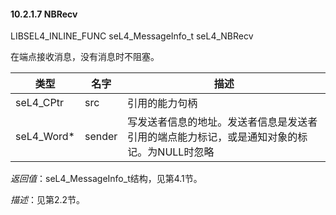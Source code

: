 #### 10.2.1.7  NBRecv

LIBSEL4_INLINE_FUNC seL4_MessageInfo_t seL4_NBRecv

在端点接收消息，没有消息时不阻塞。

类型 | 名字 | 描述
--- | --- | ---
seL4_CPtr | src | 引用的能力句柄
seL4_Word* | sender | 写发送者信息的地址。发送者信息是发送者引用的端点能力标记，或是通知对象的标记。为NULL时忽略

*返回值*：seL4_MessageInfo_t结构，见第4.1节。

*描述*：见第2.2节。
